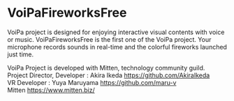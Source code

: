 # VoiPaFireworksFree
VoiPa project is designed for enjoying interactive visual contents with voice or music.
VoiPaFireworksFree is the first one of the VoiPa project.
Your microphone records sounds in real-time and the colorful fireworks launched just time. 

VoiPa Project is developed with Mitten, technology community guild.  
Project Director, Developer : Akira Ikeda https://github.com/AkiraIkeda  
VR Developer : Yuya Maruyama https://github.com/maru-v  
Mitten https://www.mitten.biz/
